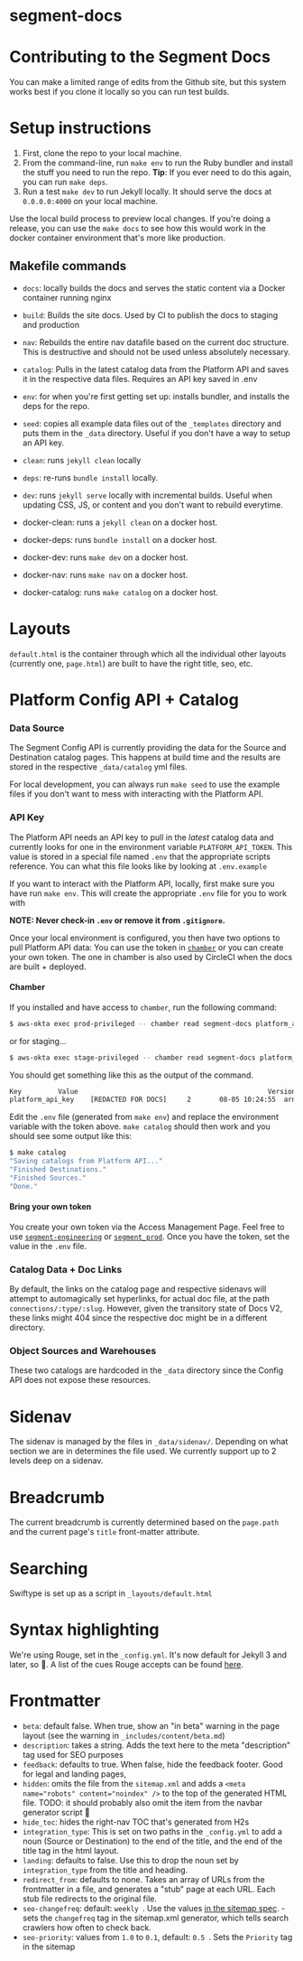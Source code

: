 # segment-docs

# Contributing to the Segment Docs

You can make a limited range of edits from the Github site, but this system works best if you clone it locally so you can run test builds.

# Setup instructions
1. First, clone the repo to your local machine.
2. From the command-line, run `make env` to run the Ruby bundler and install the stuff you need to run the repo.
   **Tip**: If you ever need to do this again, you can run `make deps`.
3. Run a test `make dev` to run Jekyll locally. It should serve the docs at `0.0.0.0:4000` on your local machine.

Use the local build process to preview local changes. If you're doing a release, you can use the `make docs` to see how this would work in the docker container environment that's more like production.

## Makefile commands

- `docs`: locally builds the docs and serves the static content via a Docker container running nginx
- `build`: Builds the site docs. Used by CI to publish the docs to staging and production
- `nav`: Rebuilds the entire nav datafile based on the current doc structure. This is destructive and should not be used unless absolutely necessary.
- `catalog`: Pulls in the latest catalog data from the Platform API and saves it in the respective data files. Requires an API key saved in .env
- `env`: for when you're first getting set up: installs bundler, and installs the deps for the repo.
- `seed`: copies all example data files out of the `_templates` directory and puts them in the `_data` directory. Useful if you don't have a way to setup an API key.
- `clean`: runs `jekyll clean` locally
- `deps`: re-runs `bundle install` locally.
- `dev`: runs `jekyll serve` locally with incremental builds. Useful when updating CSS, JS, or content and you don't want to rebuild everytime.

- docker-clean: runs a `jekyll clean` on a docker host.
- docker-deps: runs `bundle install` on a docker host.
- docker-dev: runs `make dev` on a docker host.
- docker-nav: runs `make nav` on a docker host.
- docker-catalog: runs `make catalog` on a docker host.

# Layouts
`default.html` is the container through which all the individual other layouts (currently one, `page.html`) are built to have the right title, seo, etc.

# Platform Config API + Catalog

### Data Source
The Segment Config API is currently providing the data for the Source and Destination catalog pages. This happens at build time and the results are stored in the respective `_data/catalog` yml files.

For local development, you can always run `make seed` to use the example files if you don't want to mess with interacting with the Platform API.

### API Key
The Platform API needs an API key to pull in the _latest_ catalog data and currently looks for one in the environment variable `PLATFORM_API_TOKEN`. This value is stored in a special file named `.env` that the appropriate scripts reference. You can what this file looks like by looking at `.env.example`

If you want to interact with the Platform API, locally, first make sure you have run `make env`. This will create the appropriate `.env` file for you to work with

**NOTE: Never check-in `.env` or remove it from `.gitignore`.**

Once your local environment is configured, you then have two options to pull Platform API data: You can use the token in [`chamber`](https://github.com/segmentio/chamber) or you can create your own token. The one in chamber is also used by CircleCI when the docs are built + deployed.

#### Chamber

If you installed and have access to `chamber`, run the following command:

```bash
$ aws-okta exec prod-privileged -- chamber read segment-docs platform_api_key
```

or for staging...

```bash
$ aws-okta exec stage-privileged -- chamber read segment-docs platform_api_key
```

You should get something like this as the output of the command.
```bash
Key			Value												Version		LastModified	User
platform_api_key	[REDACTED FOR DOCS]		2		08-05 10:24:55	arn:aws:sts::752180062774:assumed-role/production-write/bryan.mikaelian@segment.com
```

Edit the `.env` file (generated from `make env`) and replace the environment variable with the token above. `make catalog` should then work and you should see some output like this:

```bash
$ make catalog
"Saving catalogs from Platform API..."
"Finished Destinations."
"Finished Sources."
"Done."
```

#### Bring your own token

You create your own token via the Access Management Page. Feel free to use [`segment-engineering`](https://app.segment.com/segment-engineering/settings/access-management) or [`segment_prod`](https://app.segment.com/segment_prod/settings/access-management). Once you have the token, set the value in the `.env` file.


### Catalog Data + Doc Links
By default, the links on the catalog page and respective sidenavs will attempt to automagically set hyperlinks, for actual doc file, at the path `connections/:type/:slug`. However, given the transitory state of Docs V2, these links might 404 since the respective doc might be in a different directory.

### Object Sources and Warehouses
These two catalogs are hardcoded in the `_data` directory since the Config API does not expose these resources.

# Sidenav
The sidenav is managed by the files in `_data/sidenav/`. Depending on what section we are in determines the file used. We currently support up to 2 levels deep on a sidenav.

# Breadcrumb
The current breadcrumb is currently determined based on the `page.path` and the current page's `title` front-matter attribute.

# Searching

Swiftype is set up as a script in `_layouts/default.html`


# Syntax highlighting

We're using Rouge, set in the `_config.yml`. It's now default for Jekyll 3 and later, so 🎉.
A list of the cues Rouge accepts can be found [here](https://github.com/rouge-ruby/rouge/wiki/list-of-supported-languages-and-lexers).


# Frontmatter

- `beta`: default false. When true, show an "in beta" warning in the page layout (see the warning in `_includes/content/beta.md`)
- `description`: takes a string. Adds the text here to the meta "description" tag used for SEO purposes
- `feedback`: defaults to true. When false, hide the feedback footer. Good for legal and landing pages,
- `hidden`: omits the file from the `sitemap.xml` and adds a `<meta name="robots" content="noindex" />` to the top of the generated HTML file. TODO: it should probably also omit the item from the navbar generator script 🤔
- `hide_toc`: hides the right-nav TOC that's generated from H2s
- `integration_type`: This is set on two paths in the `_config.yml` to add a noun (Source or Destination) to the end of the title, and the end of the title tag in the html layout.
- `landing`: defaults to false. Use this to drop the noun set by `integration_type` from the title and heading.
- `redirect_from`: defaults to none. Takes an array of URLs from the frontmatter in a file, and generates a "stub" page at each URL. Each stub file redirects to the original file.
- `seo-changefreq`: default: `weekly `. Use the values [in the sitemap spec](https://www.sitemaps.org/protocol.html#xmlTagDefinitions). - sets the `changefreq` tag in the sitemap.xml generator, which tells search crawlers how often to check back.
- `seo-priority`: values from `1.0` to `0.1`, default: `0.5 `. Sets the `Priority` tag in the sitemap
